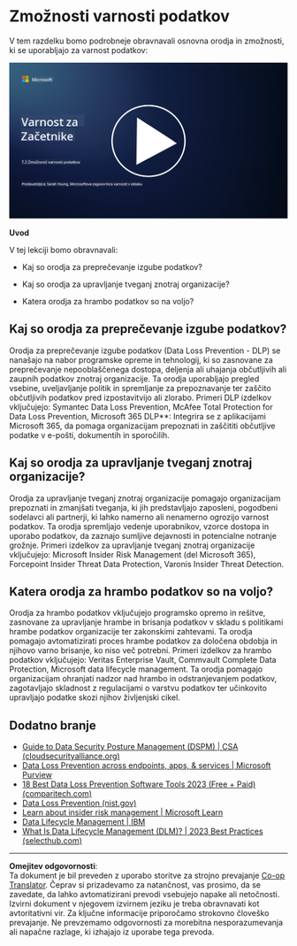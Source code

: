 <!--
CO_OP_TRANSLATOR_METADATA:
{
  "original_hash": "50697add9758e54693442d502d2d5f8a",
  "translation_date": "2025-09-04T00:58:33+00:00",
  "source_file": "7.2 Data security capabilities.md",
  "language_code": "sl"
}
-->
# Zmožnosti varnosti podatkov

V tem razdelku bomo podrobneje obravnavali osnovna orodja in zmožnosti, ki se uporabljajo za varnost podatkov:

[![Oglejte si video](../../translated_images/7-2_placeholder.1f3c39f0c7cfea7ef355438079e171e047a0f79c8dc0b63ad78513b1910f7cdf.sl.png)](https://learn-video.azurefd.net/vod/player?id=0c9fff7c-e17c-4a14-ac3b-69b5a5786f55)

**Uvod**

V tej lekciji bomo obravnavali:

- Kaj so orodja za preprečevanje izgube podatkov?

- Kaj so orodja za upravljanje tveganj znotraj organizacije?

- Katera orodja za hrambo podatkov so na voljo?

## Kaj so orodja za preprečevanje izgube podatkov?

Orodja za preprečevanje izgube podatkov (Data Loss Prevention - DLP) se nanašajo na nabor programske opreme in tehnologij, ki so zasnovane za preprečevanje nepooblaščenega dostopa, deljenja ali uhajanja občutljivih ali zaupnih podatkov znotraj organizacije. Ta orodja uporabljajo pregled vsebine, uveljavljanje politik in spremljanje za prepoznavanje ter zaščito občutljivih podatkov pred izpostavitvijo ali zlorabo. Primeri DLP izdelkov vključujejo: Symantec Data Loss Prevention, McAfee Total Protection for Data Loss Prevention, Microsoft 365 DLP**: Integrira se z aplikacijami Microsoft 365, da pomaga organizacijam prepoznati in zaščititi občutljive podatke v e-pošti, dokumentih in sporočilih.

## Kaj so orodja za upravljanje tveganj znotraj organizacije?

Orodja za upravljanje tveganj znotraj organizacije pomagajo organizacijam prepoznati in zmanjšati tveganja, ki jih predstavljajo zaposleni, pogodbeni sodelavci ali partnerji, ki lahko namerno ali nenamerno ogrozijo varnost podatkov. Ta orodja spremljajo vedenje uporabnikov, vzorce dostopa in uporabo podatkov, da zaznajo sumljive dejavnosti in potencialne notranje grožnje. Primeri izdelkov za upravljanje tveganj znotraj organizacije vključujejo: Microsoft Insider Risk Management (del Microsoft 365), Forcepoint Insider Threat Data Protection, Varonis Insider Threat Detection.

## Katera orodja za hrambo podatkov so na voljo?

Orodja za hrambo podatkov vključujejo programsko opremo in rešitve, zasnovane za upravljanje hrambe in brisanja podatkov v skladu s politikami hrambe podatkov organizacije ter zakonskimi zahtevami. Ta orodja pomagajo avtomatizirati proces hrambe podatkov za določena obdobja in njihovo varno brisanje, ko niso več potrebni. Primeri izdelkov za hrambo podatkov vključujejo: Veritas Enterprise Vault, Commvault Complete Data Protection, Microsoft data lifecycle management. Ta orodja pomagajo organizacijam ohranjati nadzor nad hrambo in odstranjevanjem podatkov, zagotavljajo skladnost z regulacijami o varstvu podatkov ter učinkovito upravljajo podatke skozi njihov življenjski cikel.

## Dodatno branje

- [Guide to Data Security Posture Management (DSPM) | CSA (cloudsecurityalliance.org)](https://cloudsecurityalliance.org/blog/2023/03/31/the-big-guide-to-data-security-posture-management-dspm/)
- [Data Loss Prevention across endpoints, apps, & services | Microsoft Purview](https://youtu.be/hvqq8L_0kgI)
- [18 Best Data Loss Prevention Software Tools 2023 (Free + Paid) (comparitech.com)](https://www.comparitech.com/data-privacy-management/data-loss-prevention-tools-software/)
- [Data Loss Prevention (nist.gov)](https://tsapps.nist.gov/publication/get_pdf.cfm?pub_id=904672)
- [Learn about insider risk management | Microsoft Learn](https://learn.microsoft.com/purview/insider-risk-management?WT.mc_id=academic-96948-sayoung)
- [Data Lifecycle Management | IBM](https://www.ibm.com/topics/data-lifecycle-management)
- [What Is Data Lifecycle Management (DLM)? | 2023 Best Practices (selecthub.com)](https://www.selecthub.com/big-data-analytics/data-lifecycle-management/)

---

**Omejitev odgovornosti**:  
Ta dokument je bil preveden z uporabo storitve za strojno prevajanje [Co-op Translator](https://github.com/Azure/co-op-translator). Čeprav si prizadevamo za natančnost, vas prosimo, da se zavedate, da lahko avtomatizirani prevodi vsebujejo napake ali netočnosti. Izvirni dokument v njegovem izvirnem jeziku je treba obravnavati kot avtoritativni vir. Za ključne informacije priporočamo strokovno človeško prevajanje. Ne prevzemamo odgovornosti za morebitna nesporazumevanja ali napačne razlage, ki izhajajo iz uporabe tega prevoda.